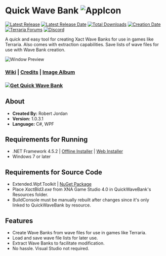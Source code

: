 # Quick Wave Bank ![AppIcon](http://i.imgur.com/kFThU0Z.png)

[![Latest Release](https://img.shields.io/github/release/trigger-death/QuickWaveBank.svg?style=flat&label=version)](https://github.com/trigger-death/QuickWaveBank/releases/latest)
[![Latest Release Date](https://img.shields.io/github/release-date-pre/trigger-death/QuickWaveBank.svg?style=flat&label=released)](https://github.com/trigger-death/QuickWaveBank/releases/latest)
[![Total Downloads](https://img.shields.io/github/downloads/trigger-death/QuickWaveBank/total.svg?style=flat)](https://github.com/trigger-death/QuickWaveBank/releases)
[![Creation Date](https://img.shields.io/badge/created-september%202017-A642FF.svg?style=flat)](https://github.com/trigger-death/QuickWaveBank/commit/bf94593dac379d7f182622f2c3b1e73e876f2d95)
[![Terraria Forums](https://img.shields.io/badge/terraria-forums-28A828.svg?style=flat)](https://forums.terraria.org/index.php?threads/61813/)
[![Discord](https://img.shields.io/discord/436949335947870238.svg?style=flat&logo=discord&label=chat&colorB=7389DC&link=https://discord.gg/vB7jUbY)](https://discord.gg/vB7jUbY)

A quick and easy tool for creating Xact Wave Banks for use in games like Terraria. Also comes with extraction capabilities. Save lists of wave files for use with Wave Bank creation.

![Window Preview](https://i.imgur.com/8JE22aX.png)

### [Wiki](https://github.com/trigger-death/QuickWaveBank/wiki) | [Credits](https://github.com/trigger-death/QuickWaveBank/wiki/Credits) | [Image Album](http://imgur.com/a/9K2vT)

### [![Get Quick Wave Bank](http://i.imgur.com/aAEqIV1.png)](https://github.com/trigger-death/QuickWaveBank/releases/latest)

## About

* **Created By:** Robert Jordan
* **Version:** 1.0.3.1
* **Language:** C#, WPF

## Requirements for Running
* .NET Framework 4.5.2 | [Offline Installer](https://www.microsoft.com/en-us/download/details.aspx?id=42642) | [Web Installer](https://www.microsoft.com/en-us/download/details.aspx?id=42643)
* Windows 7 or later

## Requirements for Source Code
* Extended.Wpf.Toolkit | [NuGet Package](https://www.nuget.org/packages/Extended.Wpf.Toolkit/)
* Place *XactBld3.exe* from XNA Game Studio 4.0 in QuickWaveBank's Resources folder.
* BuildConsole must be manually rebuilt after changes since it's only linked to QuickWaveBank by resource.

## Features
* Create Wave Banks from wave files for use in games like Terraria.
* Load and save wave file lists for later use.
* Extract Wave Banks to facilitate modification.
* No hassle. Visual Studio not required.
